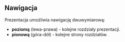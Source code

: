 ## Nawigacja
Prezentacja umożliwia nawigację dwuwymiarową:
* **poziomą** (lewa-prawa) - kolejne rozdziały prezentacji.
* **pionową** (góra-dół) - kolejne strony rozdziałów.